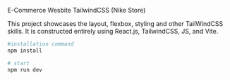 E-Commerce Wesbite TailwindCSS (Nike Store)

This project showcases the layout, flexbox, styling and other TailWindCSS skills. 
It is constructed entirely using React.js, TailwindCSS, JS, and Vite.




```bash
#installation command
npm install 

# start
npm run dev


